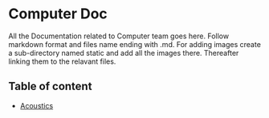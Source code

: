 # Computer Doc
All the Documentation related to Computer team goes here.
Follow markdown format and files name ending with .md. For adding images create a sub-directory named static and add all the images there. Thereafter linking them to the relavant files.

## Table of content
- [Acoustics](Acoustics.md)
